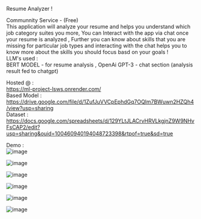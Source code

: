 Resume Analyzer !  <br>

Communnity Service - (Free)  <br>
This application will analyze your resume and helps you understand which job category suites you more, You can Interact with the app via chat once your resume is analyzed ,
Further you can know about skills that you are missing for particular job types and interacting with the chat helps you to know more about the skills you should focus basd on your goals !
<br>
LLM's used : <br>
BERT MODEL  - for resume analysis , 
OpenAi GPT-3 - chat section (analysis result fed to chatgpt)

Hosted @ :  
https://ml-project-lsws.onrender.com/  <br>
Based Model : https://drive.google.com/file/d/1ZufJuVVCpEphdGq7OQlm7BWuwn2HZQh4/view?usp=sharing  <br>
Dataset : https://docs.google.com/spreadsheets/d/129YLtJLACrvHRVLkgjnZ9W9NHvFsCAP2/edit?usp=sharing&ouid=100460940194048723398&rtpof=true&sd=true  <br>

Demo : <br>
![image](https://github.com/user-attachments/assets/fc62fc98-57c9-499c-aa3c-9150ebcacf41)

![image](https://github.com/user-attachments/assets/5b0ca768-9ee5-4aef-8035-dc6a569712e1)

![image](https://github.com/user-attachments/assets/b0b7d942-feae-4c99-9dd7-a441bc8ba746)

![image](https://github.com/user-attachments/assets/5c4ef2da-35d6-4ba3-b2bc-b5767cd19251)

![image](https://github.com/user-attachments/assets/cd3668b7-3365-4dbe-872f-02bf354851a4)

![image](https://github.com/user-attachments/assets/2669dc7b-ec79-4cb4-a983-d458dbd5cd54)

